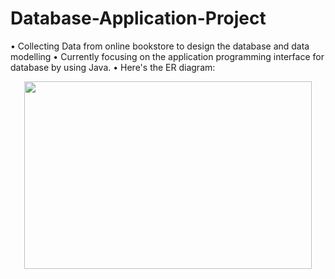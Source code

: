 # Database-Application-Project
•	Collecting Data from online bookstore to design the database and data modelling
•	Currently focusing on the application programming interface for database by using Java.
•	Here's the ER diagram: 

<p align="center">
  <img width="460" height="300" src="https://github.com/zhiyingTan0/Database-Application-Project/blob/master/Screen%20Shot%202020-03-18%20at%201.40.39%20PM.png">
</p>
